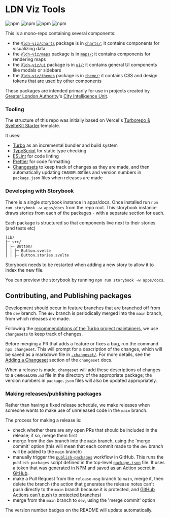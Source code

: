# LDN Viz Tools

![npm](https://img.shields.io/npm/v/%40ldn-viz%2Fcharts?label=%40ldn-viz%2Fcharts%20version)
![npm](https://img.shields.io/npm/v/%40ldn-viz%2Fmaps?label=%40ldn-viz%2Fmaps%20version)
![npm](https://img.shields.io/npm/v/%40ldn-viz%2Fui?label=%40ldn-viz%2Fui%20version)
![npm](https://img.shields.io/npm/v/%40ldn-viz%2Fthemes?label=%40ldn-viz%2Fthemes%20version)

This is a mono-repo containing several components:

- the [`@ldn-viz/charts`](https://www.npmjs.com/package/@ldn-viz/charts) package is in [`charts/`](./packages/charts); it contains components for visualizing data
- the [`@ldn-viz/maps`](https://www.npmjs.com/package/@ldn-viz/maps) package is in [`maps/`](./packages/maps); it contains components for rendering maps
- the [`@ldn-viz/ui`](https://www.npmjs.com/package/@ldn-viz/ui) package is in [`ui/`](./packages/ui); it contains general UI components like modals or sidebars
- the [`@ldn-viz/themes`](https://www.npmjs.com/package/@ldn-viz/themes) package is in [`theme/`](./packages/themes); it contains CSS and design tokens that are used by other components

These packages are intended primarily for use in projects created by [Greater London Authority](https://london.gov.uk/)'s [City Intelligence Unit](https://www.london.gov.uk/programmes-strategies/research-and-analysis).

### Tooling

The structure of this repo was initially based on Vercel's [Turborepo & SvelteKit Starter](https://vercel.com/templates/svelte/turborepo-sveltekit-starter) template.

It uses:

- [Turbo](https://turbo.build/) as an incremental bundler and build system
- [TypeScript](https://www.typescriptlang.org/) for static type checking
- [ESLint](https://eslint.org/) for code linting
- [Prettier](https://prettier.io) for code formatting
- [Changesets](https://github.com/changesets/changesets) to keep track of changes as they are made, and then automatically updating `CHANGELOG`files and version numbers in `package.json` files when releases are made

### Developing with Storybook

There is a single storybook instance in apps/docs. Once installed run `npm run storybook -w apps/docs` from the repo root. This storybook instance draws stories from each of the packages - with a separate section for each.

Each package is structured so that components live next to their stories (and tests etc)

```
lib/
├─ src/
│ ├─ Button/
│ │ ├─ Button.svelte
│ │ ├─ Button.stories.svelte
```

Storybook needs to be restarted when adding a new story to allow it to index the new file.

You can preview the storybook by running `npm run storybook -w apps/docs`.

## Contributing, and Publishing packages

Development should occur in feature branches that are branched off from the `dev` branch.
The `dev` branch is periodically merged into the `main` branch, from which releases are made.

Following the [recommendations of the Turbo project maintainers](https://turbo.build/repo/docs/handbook/publishing-packages/versioning-and-publishing), we use `changesets` to keep track of changes.

Before merging a PR that adds a feature or fixes a bug, run the command `npx changeset`.
This will prompt for a description of the changes, which will be saved as a markdown file in [`.changeset/`](./.changeset/).
For more details, see the [Adding a Changeset](https://github.com/changesets/changesets/blob/main/docs/adding-a-changeset.md) section of the `changeset` docs.

When a release is made, `changeset` will add these descriptions of changes to a `CHANGELONG.md` file in the directory of the appropriate package; the version numbers in `package.json` files will also be updated appropriately.

### Making releases/publishing packages

Rather than having a fixed release schedule, we make releases when someone wants to make use of unreleased code in the `main` branch.

The process for making a release is:

- check whether there are any open PRs that should be included in the release; if so, merge them first
- merge from the `dev` branch into the `main` branch, using the 'merge commit' option (this will mean that each commit made to the `dev` branch will be added to the `main` branch)
- manually trigger the [`publish-packages`](./.github/publish-packages.yml) workflow in GitHub.
  This runs the `publish-packages` script defined in the top-level [`package.json`](./package.json) file.
  It uses a token that was [generated in NPM](https://www.npmjs.com/settings/ldn-viz/tokens/) and [saved as an Action secret in GitHub](https://github.com/Greater-London-Authority/ldn-viz-tools/settings/secrets/actions).
- make a Pull Request from the `release-msg` branch to `main`, merge it, then delete the branch (the action that generates the release notes can't push directly to the `main` branch because it is protected, and [GitHub Actions can't push to protected branches](https://github.com/orgs/community/discussions/25305))
- merge from the `main` branch to `dev`, using the 'merge commit' option

The version number badges on the README will update automatically.
